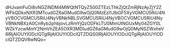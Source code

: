 dHJvamFuOi8vNGZiNDM4MWQtNTQyZS00ZTEzLThkZjQtZmRjNzAyZjY2ZWFkQDkxNXR3MTcudGZ6aGMudG9wOjQ0MzEzI1JlbGF5XyVGMCU5RiU4NyVBOCVGMCU5RiU4NyVBNkNBLSVGMCU5RiU4NyVBOCVGMCU5RiU4NyVBNkNBXzA0CnRyb2phbjovLzRmYjQzODFkLTU0MmUtNGUxMy04ZGY0LWZkYzcwMmY2NmVhZEA5OXR3MDIudGZ6aGMudG9wOjQ0MyNSZWxheV8lRjAlOUYlODclQTglRjAlOUYlODclQTZDQS0lRjAlOUYlODclQTglRjAlOUYlODclQTZDQV8wNQo=